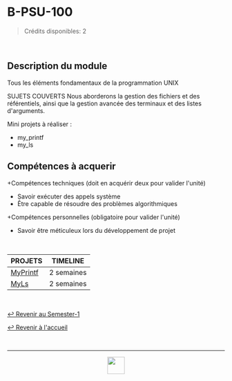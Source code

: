 # B-PSU-100

> Crédits disponibles: 2

<br>

## Description du module

Tous les éléments fondamentaux de la programmation UNIX

SUJETS COUVERTS
Nous aborderons la gestion des fichiers et des référentiels, ainsi que la gestion avancée des terminaux et des listes d'arguments.

Mini projets à réaliser :

- my_printf
- my_ls

## Compétences à acquerir

+Compétences techniques (doit en acquérir deux pour valider l'unité)

- Savoir exécuter des appels système
- Être capable de résoudre des problèmes algorithmiques

+Compétences personnelles (obligatoire pour valider l'unité)

- Savoir être méticuleux lors du développement de projet

<br>

<table align="center">
    <thead>
        <tr>
            <th>PROJETS</th>
            <th>TIMELINE</th>
        </tr>
    </thead>
    <tbody>
        <tr>
            <td><a href="https://github.com/Studio-17/Epitech-Subjects/tree/main/Semester-1/B-PSU-100/My_printf">MyPrintf</a></td>
            <td align="center">2 semaines</td>
        </tr>
        <tr>
            <td><a href="https://github.com/Studio-17/Epitech-Subjects/tree/main/Semester-1/B-PSU-100/My_ls">MyLs</a></td>
            <td align="center">2 semaines</td>
        </tr>
    </tbody>
</table>

<br>

[↩️ Revenir au Semester-1](https://github.com/Studio-17/Epitech-Subjects/tree/main/Semester-1)

[↩️ Revenir à l'accueil](https://github.com/Studio-17/Epitech-Subjects)

<br>

---

<div align="center">

<a href="https://github.com/Studio-17" target="_blank"><img src="../../voc17.gif" width="40"></a>

</div>
